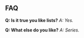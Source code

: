 <div data-markdown>

## FAQ

**Q: Is it true you like lists?**
*A: Yes.*

**Q: What else do you like?**
*A: Series.*

</div>

